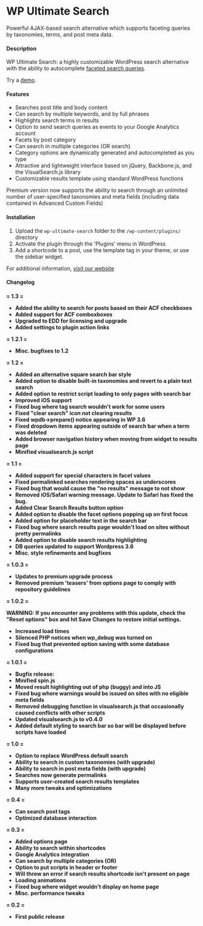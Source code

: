 WP Ultimate Search
==================

Powerful AJAX-based search alternative which supports faceting queries by taxonomies, terms, and post meta data.

<h4>Description</h4>

WP Ultimate Search: a highly customizable WordPress search alternative with the ability to autocomplete [faceted search queries](http://en.wikipedia.org/wiki/Faceted_search).

Try a [demo](http://ultimatesearch.mindsharelabs.com/).

<h4>Features</h4>

* Searches post title and body content
* Can search by multiple keywords, and by full phrases
* Highlights search terms in results
* Option to send search queries as events to your Google Analytics account
* Facets by post category
* Can search in multiple categories (OR search)
* Category options are dynamically generated and autocompleted as you type
* Attractive and lightweight interface based on jQuery, Backbone.js, and the VisualSearch.js library
* Customizable results template using standard WordPress functions

Premium version now supports the ability to search through an unlimited number of user-specified taxonomies and meta fields (including data contained in Advanced Custom Fields)

<h4>Installation</h4>

1. Upload the `wp-ultimate-search` folder to the `/wp-content/plugins/` directory
2. Activate the plugin through the 'Plugins' menu in WordPress
3. Add a shortcode to a post, use the template tag in your theme, or use the sidebar widget.

For additional information, [visit our website](http://mindsharelabs.com/)

<h4>Changelog<h4>

= 1.3 =
* Added the ability to search for posts based on their ACF checkboxes
* Added support for ACF comboxboxes
* Upgraded to EDD for licensing and upgrade
* Added settings to plugin action links

= 1.2.1 =
* Misc. bugfixes to 1.2

= 1.2 =
* Added an alternative square search bar style
* Added option to disable built-in taxonomies and revert to a plain text search
* Added option to restrict script loading to only pages with search bar
* Improved iOS support
* Fixed bug where tag search wouldn't work for some users
* Fixed "clear search" icon not clearing results
* Fixed wpdb->prepare() notice appearing in WP 3.6
* Fixed dropdown items appearing outside of search bar when a term was deleted
* Added browser navigation history when moving from widget to results page
* Minified visualsearch.js script

= 1.1 =
* Added support for special characters in facet values
* Fixed permalinked searches rendering spaces as underscores
* Fixed bug that would cause the "no results" message to not show
* Removed iOS/Safari warning message. Update to Safari has fixed the bug.
* Added Clear Search Results button option
* Added option to disable the facet options popping up on first focus
* Added option for placeholder text in the search bar
* Fixed bug where search results page wouldn't load on sites without pretty permalinks
* Added option to disable search results highlighting
* DB queries updated to support Wordpress 3.6
* Misc. style refinements and bugfixes

= 1.0.3 =
* Updates to premium upgrade process
* Removed premium 'teasers' from options page to comply with repository guidelines

= 1.0.2 =

WARNING: If you encounter any problems with this update, check the "Reset options" box and hit Save Changes to restore initial settings.

* Increased load times
* Silenced PHP notices when wp_debug was turned on
* Fixed bug that prevented option saving with some database configurations

= 1.0.1 =

* Bugfix release:
* Minified spin.js
* Moved result highlighting out of php (buggy) and into JS
* Fixed bug where warnings would be issued on sites with no eligible meta fields
* Removed debugging function in visualsearch.js that occasionally caused conflicts with other scripts
* Updated visualsearch.js to v0.4.0
* Added default styling to search bar so bar will be displayed before scripts have loaded 

= 1.0 =
* Option to replace WordPress default search
* Ability to search in custom taxonomies (with upgrade)
* Ability to search in post meta fields (with upgrade)
* Searches now generate permalinks
* Supports user-created search results templates
* Many more tweaks and optimizations

= 0.4 =
* Can search post tags
* Optimized database interaction

= 0.3 =
* Added options page
* Ability to search within shortcodes
* Google Analytics integration
* Can search by multiple categories (OR)
* Option to put scripts in header or footer
* Will throw an error if search results shortcode isn't present on page
* Loading animations
* Fixed bug where widget wouldn't display on home page
* Misc. performance tweaks

= 0.2 =
* First public release
